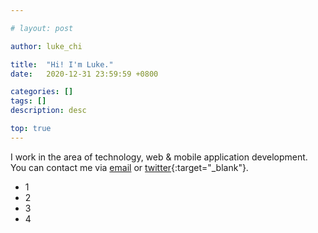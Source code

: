 ```yaml
---

# layout: post

author: luke_chi

title:  "Hi! I'm Luke."
date:   2020-12-31 23:59:59 +0800

categories: []
tags: []
description: desc

top: true
---
```


I work in the area of technology, web & mobile application development. You can contact me via [email](mailto:luke.chi@gmail.com) or [twitter](https://twitter.com/lukechi1219){:target="_blank"}.

* 1 
* 2 
* 3 
* 4
